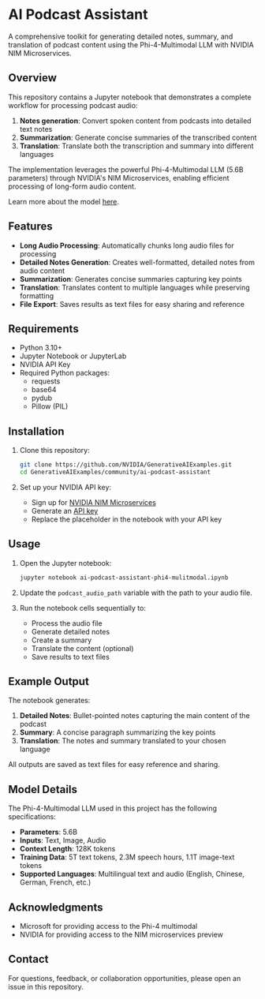 # AI Podcast Assistant

A comprehensive toolkit for generating detailed notes, summary, and translation of podcast content using the Phi-4-Multimodal LLM with NVIDIA NIM Microservices.

## Overview

This repository contains a Jupyter notebook that demonstrates a complete workflow for processing podcast audio:

1. **Notes generation**: Convert spoken content from podcasts into detailed text notes
2. **Summarization**: Generate concise summaries of the transcribed content
3. **Translation**: Translate both the transcription and summary into different languages

The implementation leverages the powerful Phi-4-Multimodal LLM (5.6B parameters) through NVIDIA's NIM Microservices, enabling efficient processing of long-form audio content.

Learn more about the model [here](https://developer.nvidia.com/blog/latest-multimodal-addition-to-microsoft-phi-slms-trained-on-nvidia-gpus/).

## Features

- **Long Audio Processing**: Automatically chunks long audio files for processing
- **Detailed Notes Generation**: Creates well-formatted, detailed notes from audio content
- **Summarization**: Generates concise summaries capturing key points
- **Translation**: Translates content to multiple languages while preserving formatting
- **File Export**: Saves results as text files for easy sharing and reference

## Requirements

- Python 3.10+
- Jupyter Notebook or JupyterLab
- NVIDIA API Key
- Required Python packages:
  - requests
  - base64
  - pydub
  - Pillow (PIL)

## Installation

1. Clone this repository:
   ```bash
   git clone https://github.com/NVIDIA/GenerativeAIExamples.git
   cd GenerativeAIExamples/community/ai-podcast-assistant
   ```

2. Set up your NVIDIA API key:
   - Sign up for [NVIDIA NIM Microservices](https://build.nvidia.com/explore/discover?signin=true)
   - Generate an [API key](https://build.nvidia.com/microsoft/phi-4-multimodal-instruct?api_key=true)
   - Replace the placeholder in the notebook with your API key

## Usage

1. Open the Jupyter notebook:
   ```bash
   jupyter notebook ai-podcast-assistant-phi4-mulitmodal.ipynb
   ```

2. Update the `podcast_audio_path` variable with the path to your audio file.

3. Run the notebook cells sequentially to:
   - Process the audio file
   - Generate detailed notes
   - Create a summary
   - Translate the content (optional)
   - Save results to text files

## Example Output

The notebook generates:

1. **Detailed Notes**: Bullet-pointed notes capturing the main content of the podcast
2. **Summary**: A concise paragraph summarizing the key points
3. **Translation**: The notes and summary translated to your chosen language

All outputs are saved as text files for easy reference and sharing.

## Model Details

The Phi-4-Multimodal LLM used in this project has the following specifications:
- **Parameters**: 5.6B
- **Inputs**: Text, Image, Audio
- **Context Length**: 128K tokens
- **Training Data**: 5T text tokens, 2.3M speech hours, 1.1T image-text tokens
- **Supported Languages**: Multilingual text and audio (English, Chinese, German, French, etc.)


## Acknowledgments

- Microsoft for providing access to the Phi-4 multimodal
- NVIDIA for providing access to the NIM microservices preview 

## Contact

For questions, feedback, or collaboration opportunities, please open an issue in this repository.
